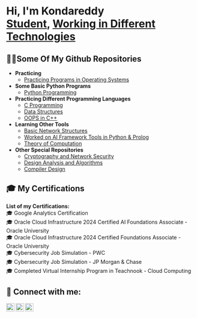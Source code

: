 <h1>Hi, I'm Kondareddy <br/>
  <a href="https://github.com/Kondareddy1209">Student</a>, 
  <a href="https://www.linkedin.com/in/ambavaram-tirumala-kondareddy-b68851275/">Working in Different Technologies</a>
</h1>

<h2>👨‍💻Some Of My Github Repositories</h2>

- <b>Practicing</b>
  - <a href="https://github.com/Kondareddy1209/operating-system">Practicing Programs in Operating Systems</a>
- <b>Some Basic Python Programs</b>
  - <a href="https://github.com/Kondareddy1209/python-programming-for-django-frame-work">Python Programming</a>
- <b>Practicing Different Programming Languages</b>
  - <a href="https://github.com/Kondareddy1209/c-programming">C Programming</a> 
  - <a href="https://github.com/Kondareddy1209/CSA0344-Data-Structures">Data Structures</a>
  - <a href="https://github.com/Kondareddy1209/DSA0164">OOPS in C++</a>
- <b>Learning Other Tools</b>
  - <a href="https://github.com/Kondareddy1209/CSA-0730---Computer-Networks">Basic Network Structures</a>
  - <a href="https://github.com/Kondareddy1209/CSA1748-Artifical-intelligence">Worked on AI Framework Tools in Python & Prolog</a>
  - <a href="https://github.com/Kondareddy1209/CSA1363-TOC">Theory of Computation</a>
- <b>Other Special Repositories</b>
  - <a href="https://github.com/Kondareddy1209/CSA5141-cryptography-and-network-security">Cryptography and Network Security</a>
  - <a href="https://github.com/Kondareddy1209/CSA0636-DAA">Design Analysis and Algorithms</a>
  - <a href="https://github.com/Kondareddy1209/CSA1456-Compilier-design">Compiler Design</a>

<h2>🎓 My Certifications</h2>
<b>List of my Certifications:</b><br>
🎓 Google Analytics Certification <br>
🎓 Oracle Cloud Infrastructure 2024 Certified AI Foundations Associate - Oracle University <br>
🎓 Oracle Cloud Infrastructure 2024 Certified Foundations Associate - Oracle University <br>
🎓 Cybersecurity Job Simulation - PWC <br>
🎓 Cybersecurity Job Simulation - JP Morgan & Chase <br>
🎓 Completed Virtual Internship Program in Teachnook - Cloud Computing <br>


<h2>🤳 Connect with me:</h2>

<a href="https://www.linkedin.com/in/ambavaram-tirumala-kondareddy-b68851275/" target="_blank">
  <img align="left" alt="Kondareddy | LinkedIn" width="22px" src="https://cdn.jsdelivr.net/npm/simple-icons@v3/icons/linkedin.svg" />
</a>

<a href="https://www.instagram.com/mr_konda_reddy.c_18/" target="_blank">
  <img align="left" alt="Kondareddy | Instagram" width="22px" src="https://cdn.jsdelivr.net/npm/simple-icons@v3/icons/instagram.svg" />
</a>

<a href="https://github.com/Kondareddy1209" target="_blank">
  <img align="left" alt="Kondareddy | GitHub" width="22px" src="https://cdn.jsdelivr.net/npm/simple-icons@v3/icons/github.svg" />
</a>
<br/>

<!-- This is the README file for your GitHub profile -->


<!--
**Kondareddy1209** is a ✨ _special_ ✨ repository because its `README.md` (this file) appears on your GitHub profile.

Here are some ideas to get you started:

- 🔭 I’m currently working on ...
- 🌱 I’m currently learning ...
- 👯 I’m looking to collaborate on ...
- 🤔 I’m looking for help with ...
- 💬 Ask me about ...
- 📫 How to reach me: ...
- 😄 Pronouns: ...
- ⚡ Fun fact: ...
-->
